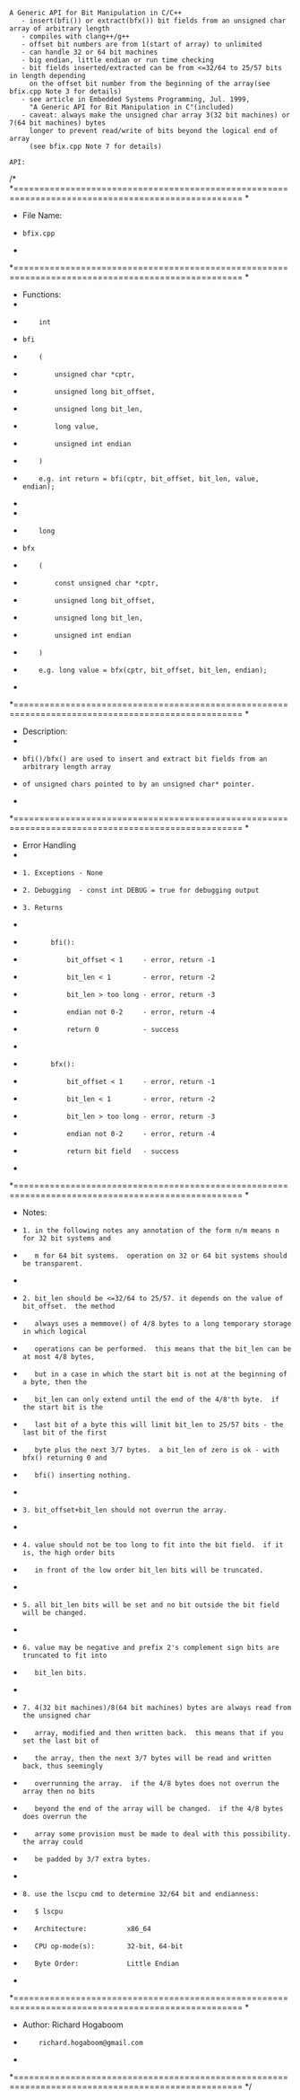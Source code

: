```
A Generic API for Bit Manipulation in C/C++
   - insert(bfi()) or extract(bfx()) bit fields from an unsigned char array of arbitrary length
   - compiles with clang++/g++
   - offset bit numbers are from 1(start of array) to unlimited
   - can handle 32 or 64 bit machines
   - big endian, little endian or run time checking
   - bit fields inserted/extracted can be from <=32/64 to 25/57 bits in length depending
     on the offset bit number from the beginning of the array(see bfix.cpp Note 3 for details)
   - see article in Embedded Systems Programming, Jul. 1999,
     "A Generic API for Bit Manipulation in C"(included)
   - caveat: always make the unsigned char array 3(32 bit machines) or 7(64 bit machines) bytes
     longer to prevent read/write of bits beyond the logical end of array
     (see bfix.cpp Note 7 for details)

API:

```
/*
 *==================================================================================================
 *
 * File Name:
 *     bfix.cpp
 *
 *==================================================================================================
 *
 * Functions:
 *
 *         int
 *     bfi
 *         (
 *             unsigned char *cptr,
 *             unsigned long bit_offset,
 *             unsigned long bit_len,
 *             long value,
 *             unsigned int endian
 *         )
 *         e.g. int return = bfi(cptr, bit_offset, bit_len, value, endian);
 *
 *
 *         long
 *     bfx
 *         (
 *             const unsigned char *cptr,
 *             unsigned long bit_offset,
 *             unsigned long bit_len,
 *             unsigned int endian
 *         )
 *         e.g. long value = bfx(cptr, bit_offset, bit_len, endian);
 *
 *==================================================================================================
 *
 * Description:
 *
 *     bfi()/bfx() are used to insert and extract bit fields from an arbitrary length array
 *     of unsigned chars pointed to by an unsigned char* pointer.
 *
 *==================================================================================================
 *
 * Error Handling
 *
 *     1. Exceptions - None
 *     2. Debugging  - const int DEBUG = true for debugging output
 *     3. Returns
 *
 *            bfi():
 *                bit_offset < 1     - error, return -1
 *                bit_len < 1        - error, return -2
 *                bit_len > too long - error, return -3
 *                endian not 0-2     - error, return -4
 *                return 0           - success
 *
 *            bfx():
 *                bit_offset < 1     - error, return -1
 *                bit_len < 1        - error, return -2
 *                bit_len > too long - error, return -3
 *                endian not 0-2     - error, return -4
 *                return bit field   - success
 *
 *==================================================================================================
 *
 * Notes:
 *     1. in the following notes any annotation of the form n/m means n for 32 bit systems and
 *        m for 64 bit systems.  operation on 32 or 64 bit systems should be transparent.
 *
 *     2. bit_len should be <=32/64 to 25/57. it depends on the value of bit_offset.  the method
 *        always uses a memmove() of 4/8 bytes to a long temporary storage in which logical
 *        operations can be performed.  this means that the bit_len can be at most 4/8 bytes,
 *        but in a case in which the start bit is not at the beginning of a byte, then the
 *        bit_len can only extend until the end of the 4/8'th byte.  if the start bit is the
 *        last bit of a byte this will limit bit_len to 25/57 bits - the last bit of the first
 *        byte plus the next 3/7 bytes.  a bit_len of zero is ok - with bfx() returning 0 and
 *        bfi() inserting nothing.
 *
 *     3. bit_offset+bit_len should not overrun the array.
 *
 *     4. value should not be too long to fit into the bit field.  if it is, the high order bits
 *        in front of the low order bit_len bits will be truncated.
 *
 *     5. all bit_len bits will be set and no bit outside the bit field will be changed.
 *
 *     6. value may be negative and prefix 2's complement sign bits are truncated to fit into
 *        bit_len bits.
 *
 *     7. 4(32 bit machines)/8(64 bit machines) bytes are always read from the unsigned char
 *        array, modified and then written back.  this means that if you set the last bit of
 *        the array, then the next 3/7 bytes will be read and written back, thus seemingly
 *        overrunning the array.  if the 4/8 bytes does not overrun the array then no bits
 *        beyond the end of the array will be changed.  if the 4/8 bytes does overrun the
 *        array some provision must be made to deal with this possibility.  the array could
 *        be padded by 3/7 extra bytes.
 *
 *     8. use the lscpu cmd to determine 32/64 bit and endianness:
 *        $ lscpu
 *        Architecture:          x86_64
 *        CPU op-mode(s):        32-bit, 64-bit
 *        Byte Order:            Little Endian
 *
 *==================================================================================================
 *
 * Author: Richard Hogaboom
 *         richard.hogaboom@gmail.com
 *
 *==================================================================================================
 */
```
